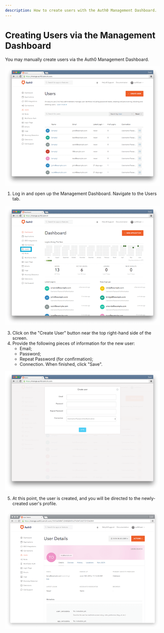 ```yaml
---
description: How to create users with the Auth0 Management Dashboard.
---
```


# Creating Users via the Management Dashboard

You may manually create users via the Auth0 Management Dashboard.

![](/media/articles/users/users-tab.png)

1. Log in and open up the Management Dashboard. Navigate to the Users tab.

![](/media/articles/users/dashboard.png)

3. Click on the "Create User" button near the top right-hand side of the screen.
4. Provide the following pieces of information for the new user:
    * Email;
    * Password;
    * Repeat Password (for confirmation);
    * Connection.
    When finished, click "Save".

![](/media/articles/users/create-user.png)

5. At this point, the user is created, and you will be directed to the newly-created user's profile.

![](/media/articles/users/user-profile.png)
